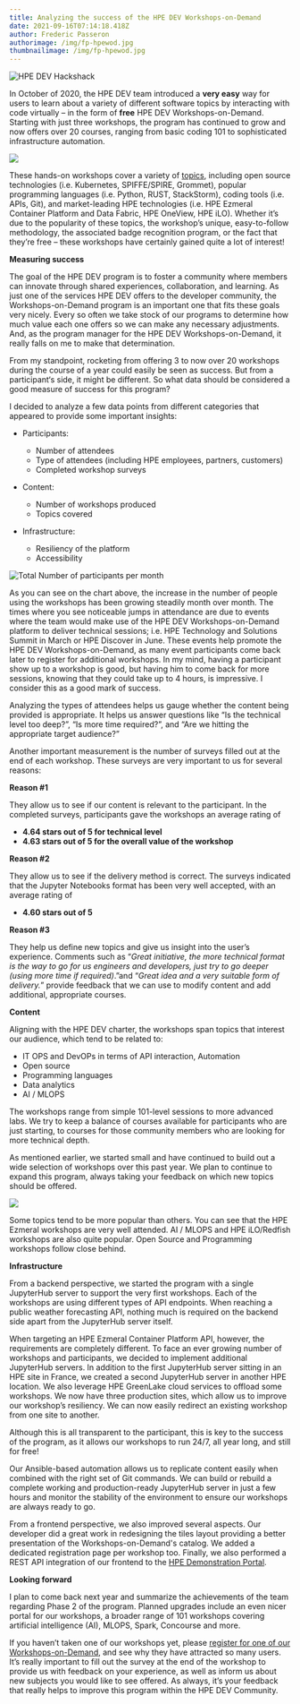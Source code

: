 ```yaml
---
title: Analyzing the success of the HPE DEV Workshops-on-Demand
date: 2021-09-16T07:14:18.418Z
author: Frederic Passeron
authorimage: /img/fp-hpewod.jpg
thumbnailimage: /img/fp-hpewod.jpg
---
```

![](/img/wodanalysisblog1.png "HPE DEV Hackshack")

In October of 2020, the HPE DEV team introduced a **very easy** way for users to learn about a variety of different software topics by interacting with code virtually – in the form of **free** HPE DEV Workshops-on-Demand. Starting with just three workshops, the program has continued to grow and now offers over 20 courses, ranging from basic coding 101 to sophisticated infrastructure automation.

![](/img/wodanalysisblog2.png)

These hands-on workshops cover a variety of [topics](https://hackshack.hpedev.io/workshops), including open source technologies (i.e. Kubernetes, SPIFFE/SPIRE, Grommet), popular programming languages (i.e. Python, RUST, StackStorm), coding tools (i.e. APIs, Git), and market-leading HPE technologies (i.e. HPE Ezmeral Container Platform and Data Fabric, HPE OneView, HPE iLO). Whether it’s due to the popularity of these topics, the workshop’s unique, easy-to-follow methodology, the associated badge recognition program, or the fact that they’re free – these workshops have certainly gained quite a lot of interest!

**Measuring success**

The goal of the HPE DEV program is to foster a community where members can innovate through shared experiences, collaboration, and learning. As just one of the services HPE DEV offers to the developer community, the Workshops-on-Demand program is an important one that fits these goals very nicely. Every so often we take stock of our programs to determine how much value each one offers so we can make any necessary adjustments. And, as the program manager for the HPE DEV Workshops-on-Demand, it really falls on me to make that determination.

From my standpoint, rocketing from offering 3 to now over 20 workshops during the course of a year could easily be seen as success. But from a participant‘s side, it might be different. So what data should be considered a good measure of success for this program?

I decided to analyze a few data points from different categories that appeared to provide some important insights:

* Participants:

  * Number of attendees
  * Type of attendees (including HPE employees, partners, customers)
  * Completed workshop surveys
* Content:

  * Number of workshops produced
  * Topics covered
* Infrastructure:

  * Resiliency of the platform
  * Accessibility

![](/img/wodanalysisblog3.png "Total Number of participants per month")

As you can see on the chart above, the increase in the number of people using the workshops has been growing steadily month over month. The times where you see noticeable jumps in attendance are due to events where the team would make use of the HPE DEV Workshops-on-Demand platform to deliver technical sessions; i.e. HPE Technology and Solutions Summit in March or HPE Discover in June. These events help promote the HPE DEV Workshops-on-Demand, as many event participants come back later to register for additional workshops. In my mind, having a participant show up to a workshop is good, but having him to come back for more sessions, knowing that they could take up to 4 hours, is impressive. I consider this as a good mark of success.

Analyzing the types of attendees helps us gauge whether the content being provided is appropriate. It helps us answer questions like “Is the technical level too deep?”, “Is more time required?”, and “Are we hitting the appropriate target audience?”

Another important measurement is the number of surveys filled out at the end of each workshop. These surveys are very important to us for several reasons:

**Reason #1**

They allow us to see if our content is relevant to the participant. In the completed surveys, participants gave the workshops an average rating of

* **4.64 stars out of 5 for technical level**
* **4.63 stars out of 5 for the overall value of the workshop**

**Reason #2**

They allow us to see if the delivery method is correct. The surveys indicated that the Jupyter Notebooks format has been very well accepted, with an average rating of

* **4.60 stars out of 5**

**Reason #3**

They help us define new topics and give us insight into the user’s experience. Comments such as “*Great initiative, the more technical format is the way to go for us engineers and developers, just try to go deeper (using more time if required)*.”and “*Great idea and a very suitable form of delivery.*” provide feedback that we can use to modify content and add additional, appropriate courses.

**Content**

Aligning with the HPE DEV charter, the workshops span topics that interest our audience, which tend to be related to:

* IT OPS and DevOPs in terms of API interaction, Automation
* Open source
* Programming languages
* Data analytics
* AI / MLOPS

The workshops range from simple 101-level sessions to more advanced labs. We try to keep a balance of courses available for participants who are just starting, to courses for those community members who are looking for more technical depth.

As mentioned earlier, we started small and have continued to build out a wide selection of workshops over this past year. We plan to continue to expand this program, always taking your feedback on which new topics should be offered.

![](/img/wodanalysisblog4.png)

Some topics tend to be more popular than others. You can see that the HPE Ezmeral workshops are very well attended. AI / MLOPS and HPE iLO/Redfish workshops are also quite popular. Open Source and Programming workshops follow close behind.

**Infrastructure**

From a backend perspective, we started the program with a single JupyterHub server to support the very first workshops. Each of the workshops are using different types of API endpoints. When reaching a public weather forecasting API, nothing much is required on the backend side apart from the JupyterHub server itself.

When targeting an HPE Ezmeral Container Platform API, however, the requirements are completely different. To face an ever growing number of workshops and participants, we decided to implement additional JupyterHub servers. In addition to the first JupyterHub server sitting in an HPE site in France, we created a second JupyterHub server in another HPE location. We also leverage HPE GreenLake cloud services to offload some workshops. We now have three production sites, which allow us to improve our workshop’s resiliency. We can now easily redirect an existing workshop from one site to another.

Although this is all transparent to the participant, this is key to the success of the program, as it allows our workshops to run 24/7, all year long, and still for free!

Our Ansible-based automation allows us to replicate content easily when combined with the right set of Git commands. We can build or rebuild a complete working and production-ready JupyterHub server in just a few hours and monitor the stability of the environment to ensure our workshops are always ready to go.

From a frontend perspective, we also improved several aspects. Our developer did a great work in redesigning the tiles layout providing a better presentation of the Workshops-on-Demand's catalog. We added a dedicated registration page per workshop too. Finally, we also performed a REST API integration of our frontend to the [HPE Demonstration Portal](https://hpedemoportal.ext.hpe.com/).

**Looking forward**

I plan to come back next year and summarize the achievements of the team regarding Phase 2 of the program. Planned upgrades include an even nicer portal for our workshops, a broader range of 101 workshops covering artificial intelligence (AI), MLOPS, Spark, Concourse and more.

If you haven’t taken one of our workshops yet, please [register for one of our Workshops-on-Demand](https://hackshack.hpedev.io/workshops), and see why they have attracted so many users. It’s really important to fill out the survey at the end of the workshop to provide us with feedback on your experience, as well as inform us about new subjects you would like to see offered. As always, it’s your feedback that really helps to improve this program within the HPE DEV Community.